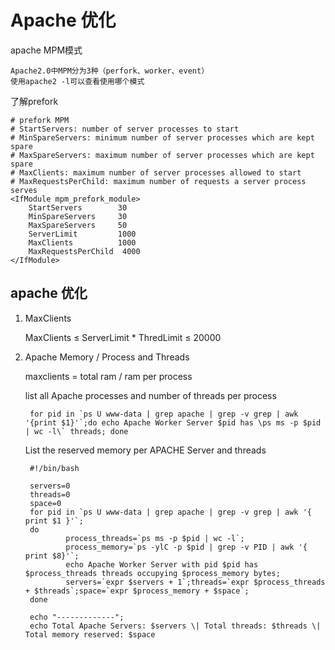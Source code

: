 # Apache 优化

apache MPM模式

    Apache2.0中MPM分为3种（perfork、worker、event） 
    使用apache2 -l可以查看使用哪个模式
    
了解prefork
 
    # prefork MPM
    # StartServers: number of server processes to start
    # MinSpareServers: minimum number of server processes which are kept spare
    # MaxSpareServers: maximum number of server processes which are kept spare
    # MaxClients: maximum number of server processes allowed to start
    # MaxRequestsPerChild: maximum number of requests a server process serves 
    <IfModule mpm_prefork_module>
        StartServers        30
        MinSpareServers     30
        MaxSpareServers     50
        ServerLimit         1000
        MaxClients          1000
        MaxRequestsPerChild  4000
    </IfModule>
 
## apache 优化

1.  MaxClients
    
    MaxClients ≤ ServerLimit * ThredLimit ≤ 20000 

2. Apache Memory / Process and Threads

    maxclients = total ram / ram per process
    
    list all Apache processes and number of threads per process
    
        for pid in `ps U www-data | grep apache | grep -v grep | awk '{print $1}'`;do echo Apache Worker Server $pid has \ps ms -p $pid | wc -l\` threads; done 
    
    List the reserved memory per APACHE Server and threads 
    
        #!/bin/bash
        
        servers=0
        threads=0
        space=0
        for pid in `ps U www-data | grep apache | grep -v grep | awk '{ print $1 }'`;
        do 
                process_threads=`ps ms -p $pid | wc -l`;
                process_memory=`ps -ylC -p $pid | grep -v PID | awk '{ print $8}'`;
                echo Apache Worker Server with pid $pid has $process_threads threads occupying $process_memory bytes;
                servers=`expr $servers + 1`;threads=`expr $process_threads + $threads`;space=`expr $process_memory + $space`; 
        done
        
        echo "-------------"; 
        echo Total Apache Servers: $servers \| Total threads: $threads \| Total memory reserved: $space 
        
    
